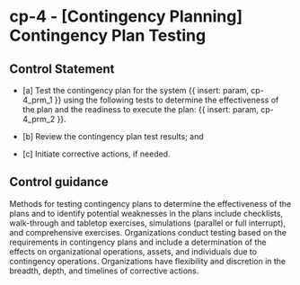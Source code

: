 # cp-4 - \[Contingency Planning\] Contingency Plan Testing

## Control Statement

- \[a\] Test the contingency plan for the system {{ insert: param, cp-4_prm_1 }} using the following tests to determine the effectiveness of the plan and the readiness to execute the plan: {{ insert: param, cp-4_prm_2 }}.

- \[b\] Review the contingency plan test results; and

- \[c\] Initiate corrective actions, if needed.

## Control guidance

Methods for testing contingency plans to determine the effectiveness of the plans and to identify potential weaknesses in the plans include checklists, walk-through and tabletop exercises, simulations (parallel or full interrupt), and comprehensive exercises. Organizations conduct testing based on the requirements in contingency plans and include a determination of the effects on organizational operations, assets, and individuals due to contingency operations. Organizations have flexibility and discretion in the breadth, depth, and timelines of corrective actions.
